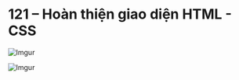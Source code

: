 # 121 – Hoàn thiện giao diện HTML - CSS

![Imgur](https://i.imgur.com/dEIE7aF.png)  

![Imgur](https://i.imgur.com/HfhAq4b.png) 